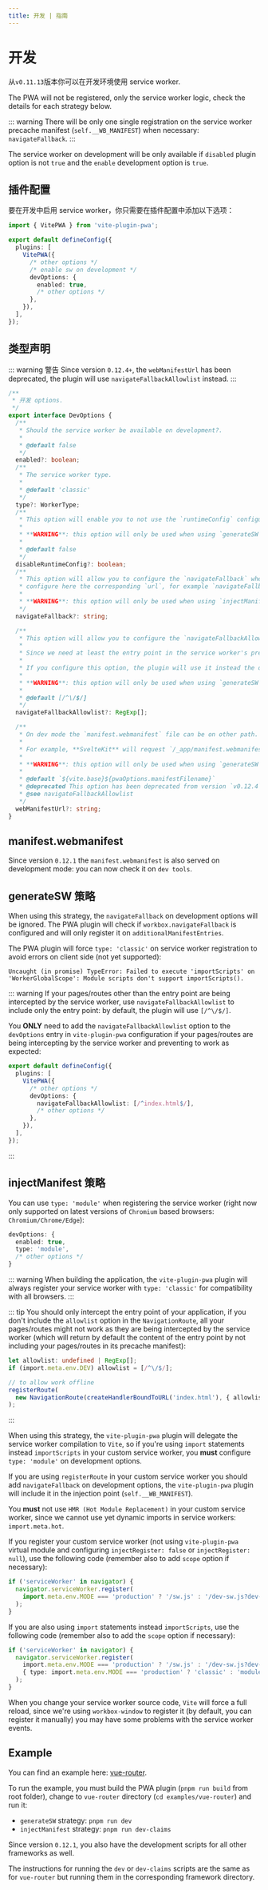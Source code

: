 ```yaml
---
title: 开发 | 指南
---
```


# 开发

从`v0.11.13`版本你可以在开发环境使用 service worker.

The PWA will not be registered, only the service worker logic, check the details for each strategy below.

::: warning
There will be only one single registration on the service worker precache manifest (`self.__WB_MANIFEST`) when necessary: `navigateFallback`.
:::

The service worker on development will be only available if `disabled` plugin option is not `true` and the `enable` development option is `true`.

## 插件配置

要在开发中启用 service worker，你只需要在插件配置中添加以下选项：

```ts
import { VitePWA } from 'vite-plugin-pwa';

export default defineConfig({
  plugins: [
    VitePWA({
      /* other options */
      /* enable sw on development */
      devOptions: {
        enabled: true,
        /* other options */
      },
    }),
  ],
});
```

## 类型声明

::: warning 警告
Since version `0.12.4+`, the `webManifestUrl` has been deprecated, the plugin will use `navigateFallbackAllowlist` instead.
:::

```ts
/**
 * 开发 options.
 */
export interface DevOptions {
  /**
   * Should the service worker be available on development?.
   *
   * @default false
   */
  enabled?: boolean;
  /**
   * The service worker type.
   *
   * @default 'classic'
   */
  type?: WorkerType;
  /**
   * This option will enable you to not use the `runtimeConfig` configured on `workbox.runtimeConfig` plugin option.
   *
   * **WARNING**: this option will only be used when using `generateSW` strategy.
   *
   * @default false
   */
  disableRuntimeConfig?: boolean;
  /**
   * This option will allow you to configure the `navigateFallback` when using `registerRoute` for `offline` support:
   * configure here the corresponding `url`, for example `navigateFallback: 'index.html'`.
   *
   * **WARNING**: this option will only be used when using `injectManifest` strategy.
   */
  navigateFallback?: string;

  /**
   * This option will allow you to configure the `navigateFallbackAllowlist`: new option from version `v0.12.4`.
   *
   * Since we need at least the entry point in the service worker's precache manifest, we don't want the rest of the assets to be intercepted by the service worker.
   *
   * If you configure this option, the plugin will use it instead the default.
   *
   * **WARNING**: this option will only be used when using `generateSW` strategy.
   *
   * @default [/^\/$/]
   */
  navigateFallbackAllowlist?: RegExp[];

  /**
   * On dev mode the `manifest.webmanifest` file can be on other path.
   *
   * For example, **SvelteKit** will request `/_app/manifest.webmanifest`, when `webmanifest` added to the output bundle, **SvelteKit** will copy it to the `/_app/` folder.
   *
   * **WARNING**: this option will only be used when using `generateSW` strategy.
   *
   * @default `${vite.base}${pwaOptions.manifestFilename}`
   * @deprecated This option has been deprecated from version `v0.12.4`, the plugin will use navigateFallbackAllowlist instead.
   * @see navigateFallbackAllowlist
   */
  webManifestUrl?: string;
}
```

## manifest.webmanifest

Since version `0.12.1` the `manifest.webmanifest` is also served on development mode: you can now check it on `dev tools`.

## generateSW 策略

When using this strategy, the `navigateFallback` on development options will be ignored. The PWA plugin will check if `workbox.navigateFallback` is configured and will only register it on `additionalManifestEntries`.

The PWA plugin will force `type: 'classic'` on service worker registration to avoid errors on client side (not yet supported):

```shell
Uncaught (in promise) TypeError: Failed to execute 'importScripts' on 'WorkerGlobalScope': Module scripts don't support importScripts().
```

::: warning
If your pages/routes other than the entry point are being intercepted by the service worker, use `navigateFallbackAllowlist` to include only the entry point: by default, the plugin will use `[/^\/$/]`.

You **ONLY** need to add the `navigateFallbackAllowlist` option to the `devOptions` entry in `vite-plugin-pwa` configuration if your pages/routes are being intercepting by the service worker and preventing to work as expected:

```ts
export default defineConfig({
  plugins: [
    VitePWA({
      /* other options */
      devOptions: {
        navigateFallbackAllowlist: [/^index.html$/],
        /* other options */
      },
    }),
  ],
});
```

:::

## injectManifest 策略

You can use `type: 'module'` when registering the service worker (right now only supported on latest versions of `Chromium` based browsers: `Chromium/Chrome/Edge`):

<!--eslint-skip-->

```ts
devOptions: {
  enabled: true,
  type: 'module',
  /* other options */
}
```

::: warning
When building the application, the `vite-plugin-pwa` plugin will always register your service worker with `type: 'classic'` for compatibility with all browsers.
:::

::: tip
You should only intercept the entry point of your application, if you don't include the `allowlist` option in the `NavigationRoute`, all your pages/routes might not work as they are being intercepted by the service worker (which will return by default the content of the entry point by not including your pages/routes in its precache manifest):

```ts
let allowlist: undefined | RegExp[];
if (import.meta.env.DEV) allowlist = [/^\/$/];

// to allow work offline
registerRoute(
  new NavigationRoute(createHandlerBoundToURL('index.html'), { allowlist })
);
```

:::

When using this strategy, the `vite-plugin-pwa` plugin will delegate the service worker compilation to `Vite`, so if you're using `import` statements instead `importScripts` in your custom service worker, you **must** configure `type: 'module'` on development options.

If you are using `registerRoute` in your custom service worker you should add `navigateFallback` on development options, the `vite-plugin-pwa` plugin will include it in the injection point (`self.__WB_MANIFEST`).

You **must** not use `HMR (Hot Module Replacement)` in your custom service worker, since we cannot use yet dynamic imports in service workers: `import.meta.hot`.

If you register your custom service worker (not using `vite-plugin-pwa` virtual module and configuring `injectRegister: false` or `injectRegister: null`), use the following code (remember also to add `scope` option if necessary):

```js
if ('serviceWorker' in navigator) {
  navigator.serviceWorker.register(
    import.meta.env.MODE === 'production' ? '/sw.js' : '/dev-sw.js?dev-sw'
  );
}
```

If you are also using `import` statements instead `importScripts`, use the following code (remember also to add the `scope` option if necessary):

```ts
if ('serviceWorker' in navigator) {
  navigator.serviceWorker.register(
    import.meta.env.MODE === 'production' ? '/sw.js' : '/dev-sw.js?dev-sw',
    { type: import.meta.env.MODE === 'production' ? 'classic' : 'module' }
  );
}
```

When you change your service worker source code, `Vite` will force a full reload, since we're using `workbox-window` to register it (by default, you can register it manually) you may have some problems with the service worker events.

<HeuristicWorkboxWindow />

## Example

You can find an example here: [vue-router](https://github.com/antfu/vite-plugin-pwa/tree/main/examples/vue-router).

To run the example, you must build the PWA plugin (`pnpm run build` from root folder), change to `vue-router` directory
(`cd examples/vue-router`) and run it:

- `generateSW` strategy: `pnpm run dev`
- `injectManifest` strategy: `pnpm run dev-claims`

Since version `0.12.1`, you also have the development scripts for all other frameworks as well.

The instructions for running the `dev` or `dev-claims` scripts are the same as for `vue-router` but running them in the corresponding framework directory.
